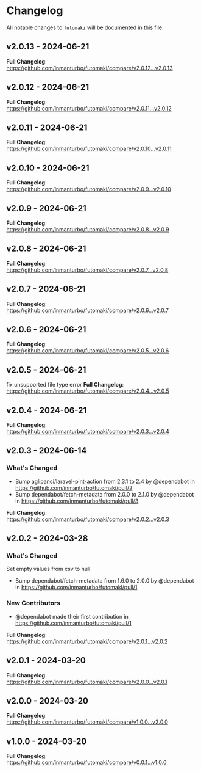 # Changelog

All notable changes to `futomaki` will be documented in this file.

## v2.0.13 - 2024-06-21

**Full Changelog**: https://github.com/inmanturbo/futomaki/compare/v2.0.12...v2.0.13

## v2.0.12 - 2024-06-21

**Full Changelog**: https://github.com/inmanturbo/futomaki/compare/v2.0.11...v2.0.12

## v2.0.11 - 2024-06-21

**Full Changelog**: https://github.com/inmanturbo/futomaki/compare/v2.0.10...v2.0.11

## v2.0.10 - 2024-06-21

**Full Changelog**: https://github.com/inmanturbo/futomaki/compare/v2.0.9...v2.0.10

## v2.0.9 - 2024-06-21

**Full Changelog**: https://github.com/inmanturbo/futomaki/compare/v2.0.8...v2.0.9

## v2.0.8 - 2024-06-21

**Full Changelog**: https://github.com/inmanturbo/futomaki/compare/v2.0.7...v2.0.8

## v2.0.7 - 2024-06-21

**Full Changelog**: https://github.com/inmanturbo/futomaki/compare/v2.0.6...v2.0.7

## v2.0.6 - 2024-06-21

**Full Changelog**: https://github.com/inmanturbo/futomaki/compare/v2.0.5...v2.0.6

## v2.0.5 - 2024-06-21

fix unsupported file type error
**Full Changelog**: https://github.com/inmanturbo/futomaki/compare/v2.0.4...v2.0.5

## v2.0.4 - 2024-06-21

**Full Changelog**: https://github.com/inmanturbo/futomaki/compare/v2.0.3...v2.0.4

## v2.0.3 - 2024-06-14

### What's Changed

* Bump aglipanci/laravel-pint-action from 2.3.1 to 2.4 by @dependabot in https://github.com/inmanturbo/futomaki/pull/2
* Bump dependabot/fetch-metadata from 2.0.0 to 2.1.0 by @dependabot in https://github.com/inmanturbo/futomaki/pull/3

**Full Changelog**: https://github.com/inmanturbo/futomaki/compare/v2.0.2...v2.0.3

## v2.0.2 - 2024-03-28

### What's Changed

Set empty values from csv to null.

* Bump dependabot/fetch-metadata from 1.6.0 to 2.0.0 by @dependabot in https://github.com/inmanturbo/futomaki/pull/1

### New Contributors

* @dependabot made their first contribution in https://github.com/inmanturbo/futomaki/pull/1

**Full Changelog**: https://github.com/inmanturbo/futomaki/compare/v2.0.1...v2.0.2

## v2.0.1 - 2024-03-20

**Full Changelog**: https://github.com/inmanturbo/futomaki/compare/v2.0.0...v2.0.1

## v2.0.0 - 2024-03-20

**Full Changelog**: https://github.com/inmanturbo/futomaki/compare/v1.0.0...v2.0.0

## v1.0.0 - 2024-03-20

**Full Changelog**: https://github.com/inmanturbo/futomaki/compare/v0.0.1...v1.0.0
